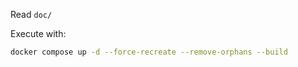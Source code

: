 Read `doc/`

Execute with:
```bash
docker compose up -d --force-recreate --remove-orphans --build
```